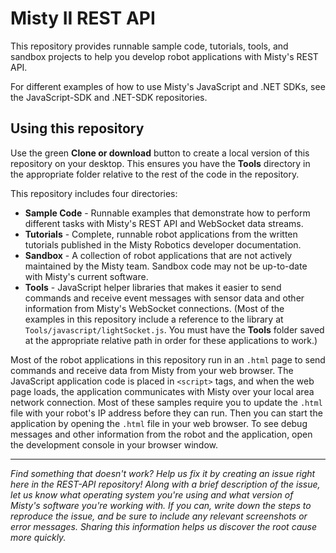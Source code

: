 # Misty II REST API

This repository provides runnable sample code, tutorials, tools, and sandbox projects to help you develop robot applications with Misty's REST API.

For different examples of how to use Misty's JavaScript and .NET SDKs, see the JavaScript-SDK and .NET-SDK repositories.

## Using this repository

Use the green __Clone or download__ button to create a local version of this repository on your desktop. This ensures you have the **Tools** directory in the appropriate folder relative to the rest of the code in the repository.

This repository includes four directories:

* **Sample Code** - Runnable examples that demonstrate how to perform different tasks with Misty's REST API and WebSocket data streams.
* **Tutorials** - Complete, runnable robot applications from the written tutorials published in the Misty Robotics developer documentation.
* **Sandbox** - A collection of robot applications that are not actively maintained by the Misty team. Sandbox code may not be up-to-date with Misty's current software.
* **Tools** - JavaScript helper libraries that makes it easier to send commands and receive event messages with sensor data and other information from Misty's WebSocket connections. (Most of the examples in this repository include a reference to the library at `Tools/javascript/lightSocket.js`. You must have the **Tools** folder saved at the appropriate relative path in order for these applications to work.)

Most of the robot applications in this repository run in an `.html` page to send commands and receive data from Misty from your web browser. The JavaScript application code is placed in `<script>` tags, and when the web page loads, the application communicates with Misty over your local area network connection. Most of these samples require you to update the `.html` file with your robot's IP address before they can run. Then you can start the application by opening the `.html` file in your web browser. To see debug messages and other information from the robot and the application, open the development console in your browser window. 

---

*Find something that doesn't work? Help us fix it by creating an issue right here in the REST-API repository! Along with a brief description of the issue, let us know what operating system you're using and what version of Misty's software you're working with. If you can, write down the steps to reproduce the issue, and be sure to include any relevant screenshots or error messages. Sharing this information helps us discover the root cause more quickly.* 
